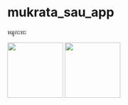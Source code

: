 # mukrata_sau_app

หมูกะทะ


<img width="125px" src="https://github.com/wanwisaMungchareonklang/mukrata_sau_app/assets/165863358/f1e9b956-f409-4294-9e67-28dc8d480ca8">


<img width="125px" src="https://github.com/wanwisaMungchareonklang/mukrata_sau_app/assets/165863358/1cc89d52-45f8-4f22-88cd-fe71d45eed85">
